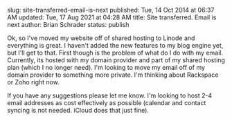 slug: site-transferred-email-is-next
published: Tue, 14 Oct 2014 at 06:37 AM
updated: Tue, 17 Aug 2021 at 04:28 AM
title: Site transferred. Email is next
author: Brian Schrader
status: publish

Ok, so I've moved my website off of shared hosting to Linode and everything is great. I haven't added the new features to my blog engine yet, but I'll get to that. First though is the problem of what do I do with my email. Currently, its hosted with my domain provider and part of my shared hosting plan (which I no longer need). I'm looking to move my email off of my domain provider to something more private. I'm thinking about Rackspace or Zoho right now.

If you have any suggestions please let me know. I'm looking to host 2-4 email addresses as cost effectively as possible (calendar and contact syncing is not needed. iCloud does that just fine).